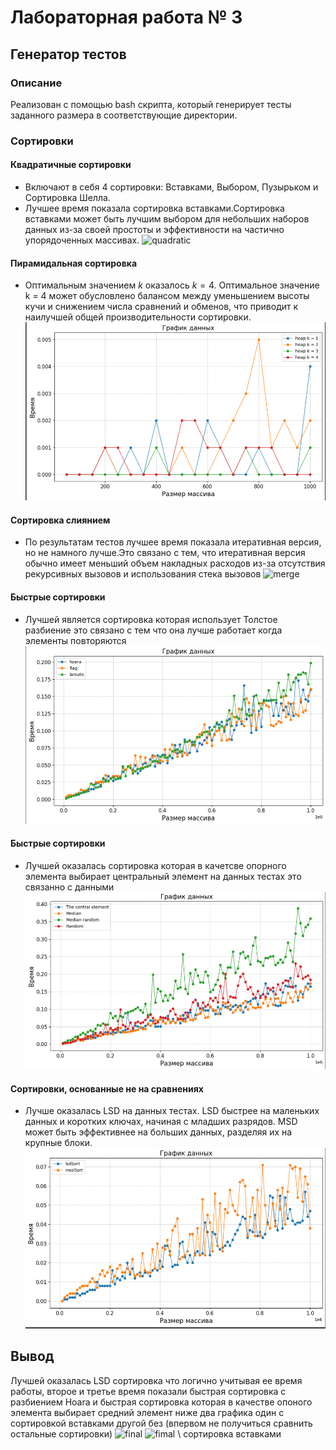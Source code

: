 # Лабораторная работа № 3

## Генератор тестов

### Описание
Реализован с помощью bash скрипта, который генерирует тесты заданного размера в соответствующие директории.

### Сортировки 

#### Квадратичные сортировки
- Включают в себя 4 сортировки: Вставками, Выбором, Пузырьком и Сортировка Шелла.  
- Лучшее время показала сортировка вставками.Сортировка вставками может быть лучшим выбором для небольших наборов данных из-за своей простоты и эффективности на частично упорядоченных массивах.
![quadratic](https://github.com/avarxx/Lab2024/assets/142540980/a9cdfcb0-82aa-4318-8760-9fb9898dd3ac)

#### Пирамидальная сортировка
- Оптимальным значением $k$ оказалось $k = 4$. Оптимальное значение k = 4 может обусловлено балансом между уменьшением высоты кучи и снижением числа сравнений и обменов, что приводит к наилучшей общей производительности сортировки.
![График времени Пирамидальных сортировок](https://github.com/avarxx/Lab2024/blob/Review_sort/Sort/Plots/heap.png)

#### Сортировка слиянием
- По результатам тестов лучшее время показала итеративная версия, но не намного лучше.Это связано с тем, что итеративная версия обычно имеет меньший объем накладных расходов из-за отсутствия рекурсивных вызовов и использования стека вызовов
![merge](https://github.com/avarxx/Lab2024/assets/142540980/ece5c08e-db69-4017-92c2-b05e5b584f3b)


#### Быстрые сортировки
- Лучшей является сортировка которая использует Толстое разбиение это связано с тем что она лучше работает когда элементы повторяются
![График времени быстрых сортировок](https://github.com/avarxx/Lab2024/blob/Review_sort/Sort/Plots/qsort4.png)

#### Быстрые сортировки
- Лучшей оказалась сортировка которая в качетсве опорного элемента выбирает центральный элемент на данных тестах это связанно с данными
![График времени быстрых сортировок](https://github.com/avarxx/Lab2024/blob/Review_sort/Sort/Plots/qsort5.png)

#### Сортировки, основанные не на сравнениях
- Лучше оказалась LSD на данных тестах. 
LSD быстрее на маленьких данных и коротких ключах, начиная с младших разрядов. MSD может быть эффективнее на больших данных, разделяя их на крупные блоки.
![График времени сортировок основанных не на сравнениях](https://github.com/avarxx/Lab2024/blob/Review_sort/Sort/Plots/bytes.png)


## Вывод
Лучшей оказалась LSD сортировка что логично учитывая ее время работы, второе и третье время показали быстрая сортировка с разбиением Hoara и быстрая сортировка которая в качестве опоного элемента выбирает средний элемент 
ниже два графика один с сортировкой вставками другой без (впервом не получиться сравнить остальные сортировки)
![final](https://github.com/avarxx/Lab2024/assets/142540980/e8d0120c-6a04-4bab-94e0-06bd0af23509)
![fimal \ сортировка вставками](https://github.com/avarxx/Lab2024/assets/142540980/29519e30-e259-4fed-8f16-16efa53ee124)
